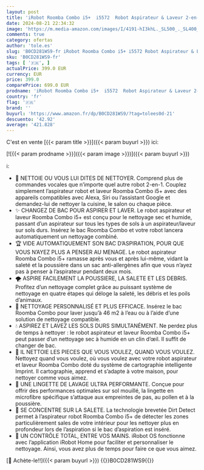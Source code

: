```yaml
---
layout: post
title: 'iRobot Roomba Combo i5+  i5572  Robot Aspirateur & Laveur 2-en-1  connecté WiFi - 2 brosses caoutchouc – Cartographie  mémorise  s’adapte au domicile- Système d autovidage-Compatible assistants vocaux'
date: 2024-08-21 22:34:32
image: 'https://m.media-amazon.com/images/I/4191-hI3khL._SL500_._SL400_.jpg'
comments: true
category: ofertas
author: 'tole.es'
slug: 'B0CD281WS9-fr iRobot Roomba Combo i5+ i5572 Robot Aspirateur & Laveur...'
sku: 'B0CD281WS9-fr'
tags: [ '🇫🇷', ]
actualPrice: 399.0 EUR
currency: EUR
price: 399.0
comparePrice: 699.0 EUR
prodname: 'iRobot Roomba Combo i5+  i5572  Robot Aspirateur & Laveur 2-en-1  connecté WiFi - 2 brosses caoutchouc – Cartographie  mémorise  s’adapte au domicile- Système d autovidage-Compatible assistants vocaux'
country: 'fr'
flag: '🇫🇷'
brand: ''
buyurl: 'https://www.amazon.fr/dp/B0CD281WS9/?tag=tolees0d-21'
descuento: '42.92'
average: '421.828'
---
```


C'est en vente [{{< param title >}}]({{< param buyurl >}}) ici:

[![{{< param prodname >}}]({{< param image >}})]({{< param buyurl >}})

ℹ️:

- 💬 NETTOIE OU VOUS LUI DITES DE NETTOYER. Comprend plus de commandes vocales que n’importe quel autre robot 2-en-1. Couplez simplement l’aspirateur robot et laveur Roomba Combo i5+ avec des appareils compatibles avec Alexa, Siri ou l’assistant Google et demandez-lui de nettoyer la cuisine, le salon ou chaque pièce.
- ✨ CHANGEZ DE BAC POUR ASPIRER ET LAVER. Le robot aspirateur et laveur Roomba Combo i5+ est conçu pour le nettoyage sec et humide, passant d’un aspirateur sur tous les types de sols à un aspirateur/laveur sur sols durs. Insérez le bac Roomba Combo et votre robot lancera automatiquement un nettoyage combiné.
- 🏆 VIDE AUTOMATIQUEMENT SON BAC D’ASPIRATION, POUR QUE VOUS N’AYEZ PLUS A PENSER AU MENAGE. Le robot aspirateur Roomba Combo i5+ ramasse après vous et après lui-même, vidant la saleté et la poussière dans un sac anti-allergènes afin que vous n’ayez pas à penser à l’aspirateur pendant deux mois.
- 🌪️ ASPIRE FACILEMENT LA POUSSIERE, LA SALETE ET LES DEBRIS. Profitez d’un nettoyage complet grâce au puissant système de nettoyage en quatre étapes qui déloge la saleté, les débris et les poils d’animaux.
- 🌟 NETTOYAGE PERSONNALISÉ ET PLUS EFFICACE. Insérez le bac Roomba Combo pour laver jusqu’à 46 m2 à l’eau ou à l’aide d’une solution de nettoyage compatible.
- 💧 ASPIREZ ET LAVEZ LES SOLS DURS SIMULTANÉMENT. Ne perdez plus de temps à nettoyer : le robot aspirateur et laveur Roomba Combo i5+ peut passer d’un nettoyage sec à humide en un clin d’œil. Il suffit de changer de bac.
- 🧭 IL NETTOIE LES PIECES QUE VOUS VOULEZ, QUAND VOUS VOULEZ. Nettoyez quand vous voulez, où vous voulez avec votre robot aspirateur et laveur Roomba Combo doté du système de cartographie intelligente Imprint. Il cartographie, apprend et s’adapte à votre maison, pour nettoyer comme vous aimez.
- 🧼 UNE LINGETTE DE LAVAGE ULTRA PERFORMANTE. Conçue pour offrir des performances optimales sur sol mouillé, la lingette en microfibre spécifique s’attaque aux empreintes de pas, au pollen et à la poussière.
- 🎯 SE CONCENTRE SUR LA SALETE. La technologie brevetée Dirt Detect permet à l’aspirateur robot Roomba Combo i5+ de détecter les zones particulièrement sales de votre intérieur pour les nettoyer plus en profondeur lors de l’aspiration si le bac d’aspiration est inséré.
- 📱 UN CONTRÔLE TOTAL, ENTRE VOS MAINS. iRobot OS fonctionne avec l’application iRobot Home pour faciliter et personnaliser le nettoyage. Ainsi, vous avez plus de temps pour faire ce que vous aimez.

[🛒 Achète-le!!]({{< param buyurl >}})
{{<world>}}B0CD281WS9{{</world>}}
